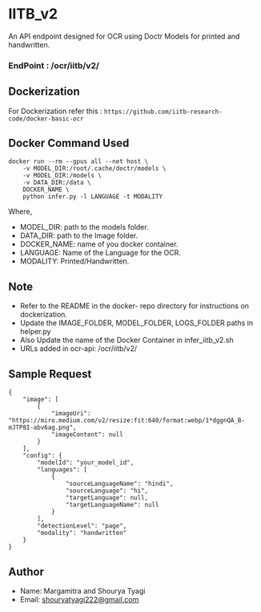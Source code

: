 # IITB_v2
An API endpoint designed for OCR using Doctr Models for printed and handwritten. 
### EndPoint : /ocr/iitb/v2/
## Dockerization
For Dockerization refer this : `https://github.com/iitb-research-code/docker-basic-ocr`
## Docker Command Used
```
docker run --rm --gpus all --net host \
    -v MODEL_DIR:/root/.cache/doctr/models \
	-v MODEL_DIR:/models \
	-v DATA_DIR:/data \
	DOCKER_NAME \
	python infer.py -l LANGUAGE -t MODALITY
```
Where,
- MODEL_DIR: path to the models folder.
- DATA_DIR: path to the Image folder.
- DOCKER_NAME: name of you docker container.
- LANGUAGE: Name of the Language for the OCR.
- MODALITY: Printed/Handwritten.


## Note
- Refer to the README in the docker- repo directory for instructions on dockerization.
- Update the IMAGE_FOLDER, MODEL_FOLDER, LOGS_FOLDER paths in helper.py
- Also Update the name of the Docker Container in infer_iitb_v2.sh
- URLs added in ocr-api: /ocr/iitb/v2/

## Sample Request
```
{
    "image": [
        {
            "imageUri": "https://miro.medium.com/v2/resize:fit:640/format:webp/1*dggnQA_B-mJTP8I-abv6ag.png",
            "imageContent": null
        }
    ],
    "config": {
        "modelId": "your_model_id",
        "languages": [
            {
                "sourceLanguageName": "hindi",
                "sourceLanguage": "hi",
                "targetLanguage": null,
                "targetLanguageName": null
            }
        ],
        "detectionLevel": "page",
        "modality": "handwritten"
    }
}
```

## Author
- Name: Margamitra and Shourya Tyagi
- Email: shouryatyagi222@gmail.com